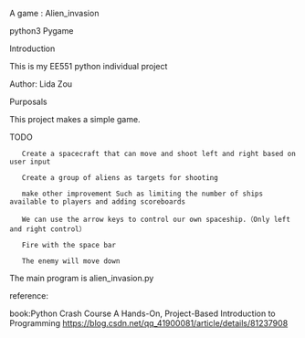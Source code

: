 A game : Alien_invasion

python3 Pygame

Introduction

This is my EE551 python individual project

Author: Lida Zou

Purposals

This project makes a simple game.

TODO
       
       Create a spacecraft that can move and shoot left and right based on user input
       
       Create a group of aliens as targets for shooting 
       
       make other improvement Such as limiting the number of ships available to players and adding scoreboards
       
       We can use the arrow keys to control our own spaceship.（Only left and right control）
       
       Fire with the space bar
       
       The enemy will move down


The main program is alien_invasion.py



reference:

book:Python Crash Course A Hands-On, Project-Based Introduction to Programming
https://blog.csdn.net/qq_41900081/article/details/81237908
